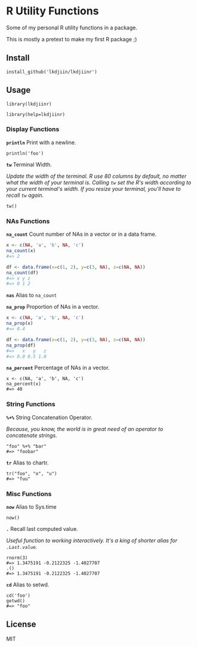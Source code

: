 # R Utility Functions

Some of my personal R utility functions in a package.

This is mostly a pretext to make my first R package ;)

## Install

    install_github('lkdjiin/lkdjiinr')

## Usage

    library(lkdjiinr)

    library(help=lkdjiinr)

### Display Functions

**`println`** Print with a newline.

    println('foo')

**`tw`** Terminal Width.

*Update the width of the terminal. R use 80 columns by default, no
matter what the width of your terminal is. Calling `tw` set the
R's width according to your current terminal's width. If you resize
your terminal, you'll have to recall `tw` again.*

    tw()

### NAs Functions

**`na_count`** Count number of NAs in a vector or in a data frame.

```r
x <- c(NA, 'a', 'b', NA, 'c')
na_count(x)
#=> 2
```

```r
df <- data.frame(x=c(1, 2), y=c(3, NA), z=c(NA, NA))
na_count(df)
#=> x y z 
#=> 0 1 2
```

**`nas`** Alias to `na_count`

**`na_prop`** Proportion of NAs in a vector.

```r
x <- c(NA, 'a', 'b', NA, 'c')
na_prop(x)
#=> 0.4
```

```r
df <- data.frame(x=c(1, 2), y=c(3, NA), z=c(NA, NA))
na_prop(df)
#=>   x   y   z 
#=> 0.0 0.5 1.0
```

**`na_percent`** Percentage of NAs in a vector.

    x <- c(NA, 'a', 'b', NA, 'c')
    na_percent(x)
    #=> 40

### String Functions

**`%+%`** String Concatenation Operator.

*Because, you know, the world is in great need of an operator to concatenate
strings.*

    "foo" %+% "bar"
    #=> "foobar"

**`tr`** Alias to chartr.

    tr("foo", "o", "u")
    #=> "fuu"

### Misc Functions

**`now`** Alias to Sys.time

    now()

**`.`** Recall last computed value.

*Useful function to working interactively. It's a king of shorter
alias for `.Last.value`.*

    rnorm(3)
    #=> 1.3475191 -0.2122325 -1.4027707
    .()
    #=> 1.3475191 -0.2122325 -1.4027707


**`cd`** Alias to setwd.

    cd('foo')
    getwd()
    #=> "foo"


## License

MIT
